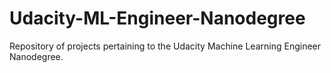 # Udacity-ML-Engineer-Nanodegree
Repository of projects pertaining to the Udacity Machine Learning Engineer Nanodegree.
